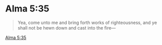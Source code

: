 # Alma 5:35

> Yea, come unto me and bring forth works of righteousness, and ye shall not be hewn down and cast into the fire—

[Alma 5:35](https://www.churchofjesuschrist.org/study/scriptures/bofm/alma/5?lang=eng&id=p35#p35)


